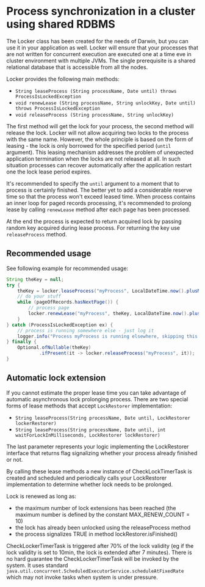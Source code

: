 # Process synchronization in a cluster using shared RDBMS

The Locker class has been created for the needs of Darwin, but you can use it in your application as well. Locker will 
ensure that your processes that are not written for concurrent execution are executed one at a time eve in cluster
environment with multiple JVMs. The single prerequisite is a shared relational database that is accessible from all the 
nodes.

Locker provides the following main methods:

* `String leaseProcess (String processName, Date until) throws ProcessIsLockedException`
* `void renewLease (String processName, String unlockKey, Date until) throws ProcessIsLockedException`
* `void releaseProcess (String processName, String unlockKey)`

The first method will get the lock for your process, the second method will release the lock. Locker will not allow 
acquiring two locks to the process with the same name. However, the whole principle is based on the form of leasing - 
the lock is only borrowed for the specified period (`until` argument). This leasing mechanism addresses the problem 
of unexpected application termination when the locks are not released at all. In such situation processes can recover
automatically after the application restart one the lock lease period expires.

It's recommended to specify the `until` argument to a moment that to process is certainly finished. The better yet 
to add a considerable reserve time so that the process won't exceed leased time. When process contains an inner loop for
paged records processing, it's recommended to prolong lease by calling `renewLease` method after each page has been
processed.   

At the end the process is expected to return acquired lock by passing random key acquired during lease process. For 
returning the key use `releaseProcess` method.

## Recommended usage

See following example for recommended usage:

``` java
String theKey = null;
try {
    theKey = locker.leaseProcess("myProcess", LocalDateTime.now().plusMinutes(30));
    // do your stuff
    while (pageOfRecords.hasNextPage()) {
        // process page
        locker.renewLease("myProcess", theKey, LocalDateTime.now().plusMinutes(30));
    }
} catch (ProcessIsLockedException ex) {
    // process is running somewhere else - just log it
    logger.info("Process myProcess is running elsewhere, skipping this execution and will try next time.");
} finally {
    Optional.ofNullable(theKey)
            .ifPresent(it -> locker.releaseProcess("myProcess", it));
}
```

## Automatic lock extension

If you cannot estimate the proper lease time you can take advantage of automatic asynchronous lock prolonging process. 
There are two special forms of lease methods that accept `LockRestorer` implementation:

* `String leaseProcess(String processName, Date until, LockRestorer lockerRestorer)`
* `String leaseProcess(String processName, Date until, int waitForLockInMilliseconds, LockRestorer lockRestorer)`

The last parameter represents your logic implementing the LockRestorer interface that returns flag signalizing whether
your process already finished or not.

By calling these lease methods a new instance of CheckLockTimerTask is created and scheduled and periodically calls your
LockRestorer implementation to determine whether lock needs to be prolonged.

Lock is renewed as long as:

- the maximum number of lock extensions has been reached (the maximum number is defined by the constant MAX_RENEW_COUNT = 10)
- the lock has already been unlocked using the releaseProcess method
- the process signalizes TRUE in method lockRestorer.isFinished()

CheckLockerTimerTask is triggered after 70% of the lock validity (eg if the lock validity is set to 10min, the
lock is extended after 7 minutes). There is no hard guarantee the CheckLockerTimerTask will be invoked by the system.
It uses standard `java.util.concurrent.ScheduledExecutorService.scheduleAtFixedRate` which may not invoke tasks when
system is under pressure.